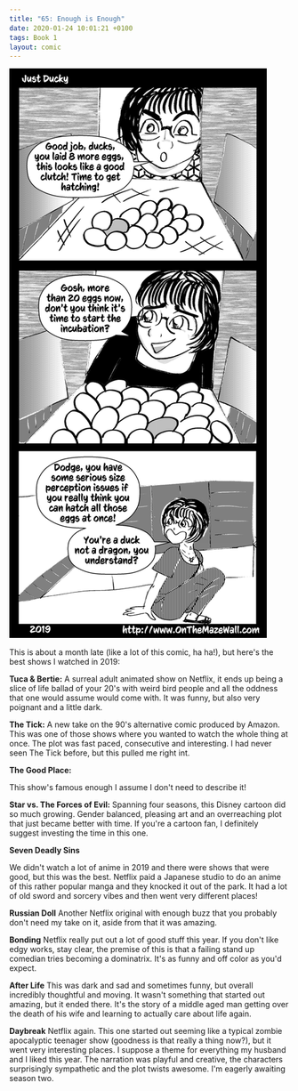 ```yaml
---
title: "65: Enough is Enough"
date: 2020-01-24 10:01:21 +0100
tags: Book 1
layout: comic
---
```


![65: Enough is Enough](/comics/Book_1_-_065_Enough_is_Enough.png)

This is about a month late (like a lot of this comic, ha ha!), but here's the best shows I watched in 2019:

**Tuca & Bertie:**
A surreal adult animated show on Netflix, it ends up being a slice of life ballad of your 20's with weird bird people and all the oddness that one would assume would come with. It was funny, but also very poignant and a little dark.

**The Tick:**
A new take on the 90's alternative comic produced by Amazon. This was one of those shows where you wanted to watch the whole thing at once. The plot was fast paced, consecutive and interesting.  I had never seen The Tick before, but this pulled me right int.

**The Good Place:**

This show's famous enough I assume I don't need to describe it!

**Star vs. The Forces of Evil:**
Spanning four seasons, this Disney cartoon did so much growing. Gender balanced, pleasing art and an overreaching plot that just became better with time. If you're a cartoon fan, I definitely suggest investing the time in this one.

**Seven Deadly Sins**

We didn't watch a lot of anime in 2019 and there were shows that were good, but this was the best. Netflix paid a Japanese studio to do an anime of this rather popular manga and they knocked it out of the park. It had a lot of old sword and sorcery vibes and then went very different places!

**Russian Doll**
Another Netflix original with enough buzz that you probably don't need my take on it, aside from that it was amazing.

**Bonding**
Netflix really put out a lot of good stuff this year. If you don't like edgy works, stay clear, the premise of this is that a failing stand up comedian tries becoming a dominatrix. It's as funny and off color as you'd expect.

**After Life**
This was dark and sad and sometimes funny, but overall incredibly thoughtful and moving. It wasn't something that started out amazing, but it ended there. It's the story of a middle aged man getting over the death of his wife and learning to actually care about life again.

**Daybreak**
Netflix again. This one started out seeming like a typical zombie apocalyptic teenager show (goodness is that really a thing now?), but it went very interesting places. I suppose a theme for everything my husband and I liked this year. The narration was playful and creative, the characters surprisingly sympathetic and the plot twists awesome. I'm eagerly awaiting season two.




